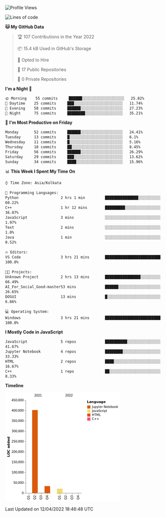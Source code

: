 <!--START_SECTION:waka-->
![Profile Views](http://img.shields.io/badge/Profile%20Views-0-blue)

![Lines of code](https://img.shields.io/badge/From%20Hello%20World%20I%27ve%20Written-457%20Thousand%20lines%20of%20code-blue)

**🐱 My GitHub Data** 

> 🏆 107 Contributions in the Year 2022
 > 
> 📦 15.4 kB Used in GitHub's Storage 
 > 
> 💼 Opted to Hire
 > 
> 📜 17 Public Repositories 
 > 
> 🔑 0 Private Repositories  
 > 
**I'm a Night 🦉** 

```text
🌞 Morning    55 commits     ██████░░░░░░░░░░░░░░░░░░░   25.82% 
🌆 Daytime    25 commits     ███░░░░░░░░░░░░░░░░░░░░░░   11.74% 
🌃 Evening    58 commits     ██████░░░░░░░░░░░░░░░░░░░   27.23% 
🌙 Night      75 commits     ████████░░░░░░░░░░░░░░░░░   35.21%

```
📅 **I'm Most Productive on Friday** 

```text
Monday       52 commits     ██████░░░░░░░░░░░░░░░░░░░   24.41% 
Tuesday      13 commits     █░░░░░░░░░░░░░░░░░░░░░░░░   6.1% 
Wednesday    11 commits     █░░░░░░░░░░░░░░░░░░░░░░░░   5.16% 
Thursday     18 commits     ██░░░░░░░░░░░░░░░░░░░░░░░   8.45% 
Friday       56 commits     ██████░░░░░░░░░░░░░░░░░░░   26.29% 
Saturday     29 commits     ███░░░░░░░░░░░░░░░░░░░░░░   13.62% 
Sunday       34 commits     ████░░░░░░░░░░░░░░░░░░░░░   15.96%

```


📊 **This Week I Spent My Time On** 

```text
⌚︎ Time Zone: Asia/Kolkata

💬 Programming Languages: 
Python                   2 hrs 1 min         ███████████████░░░░░░░░░░   60.22% 
C++                      1 hr 12 mins        █████████░░░░░░░░░░░░░░░░   36.07% 
JavaScript               3 mins              ░░░░░░░░░░░░░░░░░░░░░░░░░   1.97% 
Text                     2 mins              ░░░░░░░░░░░░░░░░░░░░░░░░░   1.0% 
Java                     1 min               ░░░░░░░░░░░░░░░░░░░░░░░░░   0.52%

🔥 Editors: 
VS Code                  3 hrs 21 mins       █████████████████████████   100.0%

🐱‍💻 Projects: 
Unknown Project          2 hrs 13 mins       ████████████████░░░░░░░░░   66.49% 
AI_For_Social_Good-master53 mins             ██████░░░░░░░░░░░░░░░░░░░   26.65% 
DOSUI                    13 mins             █░░░░░░░░░░░░░░░░░░░░░░░░   6.86%

💻 Operating System: 
Windows                  3 hrs 21 mins       █████████████████████████   100.0%

```

**I Mostly Code in JavaScript** 

```text
JavaScript               5 repos             ██████████░░░░░░░░░░░░░░░   41.67% 
Jupyter Notebook         4 repos             ████████░░░░░░░░░░░░░░░░░   33.33% 
HTML                     2 repos             ████░░░░░░░░░░░░░░░░░░░░░   16.67% 
C++                      1 repo              ██░░░░░░░░░░░░░░░░░░░░░░░   8.33%

```


**Timeline**

![Chart not found](https://raw.githubusercontent.com/ThejaswinS/ThejaswinS/main/charts/bar_graph.png) 


 Last Updated on 12/04/2022 18:46:48 UTC
<!--END_SECTION:waka-->





